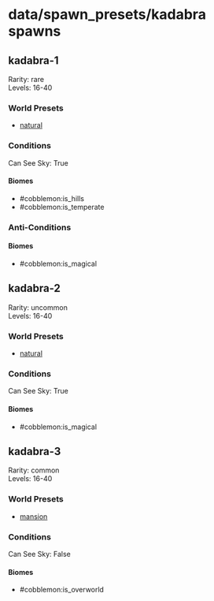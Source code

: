 # data/spawn_presets/kadabra spawns  
  
## kadabra-1  
Rarity: rare  
Levels: 16-40  
  
### World Presets  
* [natural](data/spawn_data/natural.md)  
  
### Conditions  
Can See Sky: True  
  
#### Biomes  
  * #cobblemon:is_hills
  * #cobblemon:is_temperate
  
  
### Anti-Conditions  
  
#### Biomes  
  * #cobblemon:is_magical
  
  
## kadabra-2  
Rarity: uncommon  
Levels: 16-40  
  
### World Presets  
* [natural](data/spawn_data/natural.md)  
  
### Conditions  
Can See Sky: True  
  
#### Biomes  
  * #cobblemon:is_magical
  
  
## kadabra-3  
Rarity: common  
Levels: 16-40  
  
### World Presets  
* [mansion](data/spawn_data/mansion.md)  
  
### Conditions  
Can See Sky: False  
  
#### Biomes  
  * #cobblemon:is_overworld
  
